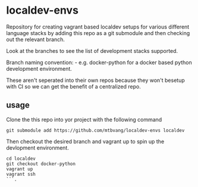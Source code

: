 # localdev-envs

Repository for creating vagrant based localdev setups for various different language stacks by adding this repo as a git submodule and then checking out the relevant branch.

Look at the branches to see the list of development stacks supported.

Branch naming convention: <vagrant provider>-<language stack> e.g. docker-python for a docker based python development environment.

These aren't seperated into their own repos because they won't besetup with CI so we can get the benefit of a centralized repo.

## usage

Clone the this repo into yor project with the following command

```
git submodule add https://github.com/mtbvang/localdev-envs localdev
```

Then checkout the desired branch and vagrant up to spin up the devlopment environment. 

```
cd localdev
git checkout docker-python
vagrant up
vagrant ssh
```.

